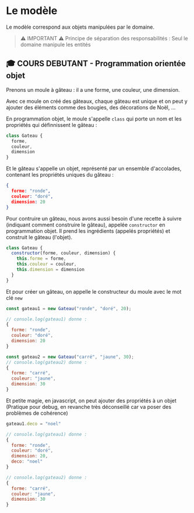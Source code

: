 # Le modèle

Le modèle correspond aux objets manipulées par le domaine.

> ⚠ IMPORTANT ⚠ Principe de séparation des responsabilités : Seul le domaine manipule les entités


## 🎓 COURS DEBUTANT - Programmation orientée objet
Prenons un moule à gâteau : il a une forme, une couleur, une dimension.

Avec ce moule on créé des gâteaux, chaque gâteau est unique et on peut y ajouter des éléments comme des bougies, des décorations de Noël, ...

En programmation objet, le moule s'appelle `class` qui porte un nom et les propriétés qui définnissent le gâteau :

```javascript
class Gateau {
  forme,
  couleur,
  dimension
}
```

Et le gâteau s'appelle un objet, représenté par un ensemble d'accolades, contenant les propriétés uniques du gâteau :

```json
{
  forme: "ronde",
  couleur: "doré",
  dimension: 20
}
```

Pour contruire un gâteau, nous avons aussi besoin d'une recette à suivre (indiquant comment construire le gâteau), appelée `constructor` en programmation objet.
Il prend les ingrédients (appelés propriétés) et construit le gâteau (l'objet).

```javascript
class Gateau {
  constructor(forme, couleur, dimension) {
    this.forme = forme,
    this.couleur = couleur,
    this.dimension = dimension
  }
}
```

Et pour créer un gâteau, on appelle le constructeur du moule avec le mot clé `new`

```javascript
const gateau1 = new Gateau("ronde", "doré", 20);

// console.log(gateau1) donne :
{
  forme: "ronde",
  couleur: "doré",
  dimension: 20
}

const gateau2 = new Gateau("carré", "jaune", 30);
// console.log(gateau2) donne :
{
  forme: "carré",
  couleur: "jaune",
  dimension: 30
}
```

Et petite magie, en javascript, on peut ajouter des propriétés à un objet (Pratique pour debug, en revanche très déconseillé car va poser des problèmes de cohérence)

```javascript
gateau1.deco = "noel"

// console.log(gateau1) donne :
{
  forme: "ronde",
  couleur: "doré",
  dimension: 20,
  deco: "noel"
}

// console.log(gateau2) donne :
{
  forme: "carré",
  couleur: "jaune",
  dimension: 30
}
```
